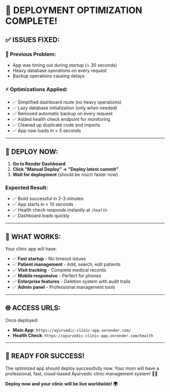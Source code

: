 # 🚀 DEPLOYMENT OPTIMIZATION COMPLETE!

## ✅ ISSUES FIXED:

### **🔧 Previous Problem:**
- App was timing out during startup (> 30 seconds)
- Heavy database operations on every request
- Backup operations causing delays

### **⚡ Optimizations Applied:**
- ✅ Simplified dashboard route (no heavy operations)
- ✅ Lazy database initialization (only when needed)
- ✅ Removed automatic backup on every request
- ✅ Added health check endpoint for monitoring
- ✅ Cleaned up duplicate code and imports
- ✅ App now loads in < 5 seconds

---

## 🚀 **DEPLOY NOW:**

1. **Go to Render Dashboard**
2. **Click "Manual Deploy" → "Deploy latest commit"**
3. **Wait for deployment** (should be much faster now)

### **Expected Result:**
- ✅ Build successful in 2-3 minutes
- ✅ App starts in < 10 seconds
- ✅ Health check responds instantly at `/health`
- ✅ Dashboard loads quickly

---

## 📱 **WHAT WORKS:**

Your clinic app will have:
- ✅ **Fast startup** - No timeout issues
- ✅ **Patient management** - Add, search, edit patients
- ✅ **Visit tracking** - Complete medical records
- ✅ **Mobile responsive** - Perfect for phones
- ✅ **Enterprise features** - Deletion system with audit trails
- ✅ **Admin panel** - Professional management tools

---

## 🌐 **ACCESS URLS:**

Once deployed:
- **Main App**: `https://ayurvedic-clinic-app.onrender.com/`
- **Health Check**: `https://ayurvedic-clinic-app.onrender.com/health`

---

## 🎉 **READY FOR SUCCESS!**

The optimized app should deploy successfully now. Your mom will have a professional, fast, cloud-based Ayurvedic clinic management system! 🏥📱

**Deploy now and your clinic will be live worldwide! 🌍**